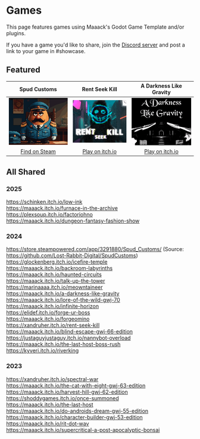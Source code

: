 # Games 
This page features games using Maaack's Godot Game Template and/or plugins.

If you have a game you'd like to share, join the [Discord server](https://discord.gg/AyZrJh5AMp ) and post a link to your game in #showcase.

## Featured

| Spud Customs | Rent Seek Kill  | A Darkness Like Gravity  |  
| :-------:| :-------: | :-------: |
![Spud Customs](/addons/maaacks_options_menus/media/screenshot-game-spud-customs.png)  |  ![Rent-Seek-Kill](/addons/maaacks_options_menus/media/screenshot-game-rent-seek-kill.png)  |  ![A Darkness Like Gravity](/addons/maaacks_options_menus/media/screenshot-game-a-darkness-like-gravity.png)  |
[Find on Steam](https://store.steampowered.com/app/3291880/Spud_Customs/) | [Play on itch.io](https://xandruher.itch.io/rent-seek-kill)  |  [Play on itch.io](https://maaack.itch.io/a-darkness-like-gravity)  |


## All Shared
### 2025
https://schinken.itch.io/low-ink  
https://maaack.itch.io/furnace-in-the-archive  
https://plexsoup.itch.io/factoriohno  
https://maaack.itch.io/dungeon-fantasy-fashion-show  

### 2024
https://store.steampowered.com/app/3291880/Spud_Customs/ (Source: https://github.com/Lost-Rabbit-Digital/SpudCustoms)  
https://glockenberg.itch.io/icefire-temple  
https://maaack.itch.io/backroom-labyrinths  
https://maaack.itch.io/haunted-circuits  
https://maaack.itch.io/talk-up-the-tower  
https://marinaaaa.itch.io/meowntaineer  
https://maaack.itch.io/a-darkness-like-gravity  
https://maaack.itch.io/lore-of-the-wild-gwj-70  
https://maaack.itch.io/infinite-horizon  
https://elidef.itch.io/forge-ur-boss  
https://maaack.itch.io/forgeomino  
https://xandruher.itch.io/rent-seek-kill  
https://maaack.itch.io/blind-escape-gwj-66-edition  
https://justaguyjustaguy.itch.io/nannybot-overload  
https://maaack.itch.io/the-last-host-boss-rush  
https://kyveri.itch.io/riverking  

### 2023
https://xandruher.itch.io/spectral-war  
https://maaack.itch.io/the-cat-with-eight-gwj-63-edition  
https://maaack.itch.io/harvest-hill-gwj-62-edition  
https://shoddygames.itch.io/once-summoned  
https://maaack.itch.io/the-last-host  
https://maaack.itch.io/do-androids-dream-gwj-55-edition  
https://maaack.itch.io/character-builder-gwj-53-edition  
https://maaack.itch.io/rit-dot-wav  
https://maaack.itch.io/supercritical-a-post-apocalyptic-bonsai  
